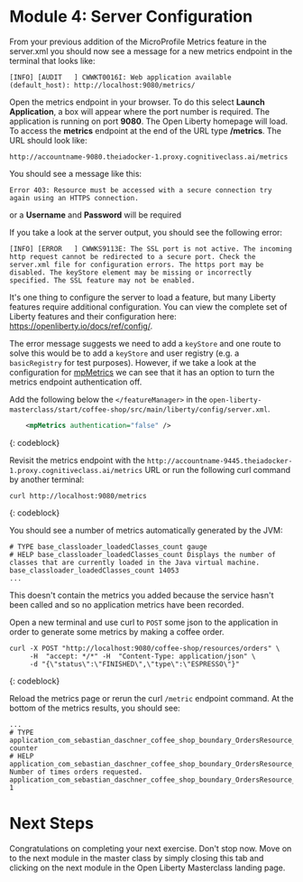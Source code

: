 # Module 4: Server Configuration

From your previous addition of the MicroProfile Metrics feature in the server.xml you should now see a message for a new metrics endpoint in the terminal that looks like:

```
[INFO] [AUDIT   ] CWWKT0016I: Web application available (default_host): http://localhost:9080/metrics/

```

Open the metrics endpoint in your browser. To do this select **Launch Application**, a box will appear where the port number is required. The application is running on port **9080**. The Open Liberty homepage will load. To access the **metrics** endpoint at the end of the URL type **/metrics**. The URL should look like: 
```
http://accountname-9080.theiadocker-1.proxy.cognitiveclass.ai/metrics
```
You should see a message like this:

```
Error 403: Resource must be accessed with a secure connection try again using an HTTPS connection.
```
or a **Username** and **Password** will be required

If you take a look at the server output, you should see the following error:

```
[INFO] [ERROR   ] CWWKS9113E: The SSL port is not active. The incoming http request cannot be redirected to a secure port. Check the server.xml file for configuration errors. The https port may be disabled. The keyStore element may be missing or incorrectly specified. The SSL feature may not be enabled.
```

It's one thing to configure the server to load a feature, but many Liberty features require additional configuration. You can view the complete set of Liberty features and their configuration here: https://openliberty.io/docs/ref/config/.

The error message suggests we need to add a `keyStore` and one route to solve this would be to add a `keyStore` and user registry (e.g. a `basicRegistry` for test purposes).  However, if we take a look at the configuration for [mpMetrics](https://openliberty.io/docs/ref/config/#mpMetrics.html) we can see that it has an option to turn the metrics endpoint authentication off.

Add the following below the `</featureManager>` in the `open-liberty-masterclass/start/coffee-shop/src/main/liberty/config/server.xml`.

```XML
    <mpMetrics authentication="false" />
```
{: codeblock}

Revisit the metrics endpoint with the `http://accountname-9445.theiadocker-1.proxy.cognitiveclass.ai/metrics` URL or run the following curl command by another terminal:

```
curl http://localhost:9080/metrics
```
{: codeblock}

You should see a number of metrics automatically generated by the JVM:
```
# TYPE base_classloader_loadedClasses_count gauge
# HELP base_classloader_loadedClasses_count Displays the number of classes that are currently loaded in the Java virtual machine.
base_classloader_loadedClasses_count 14053
...
```

This doesn't contain the metrics you added because the service hasn't been called and so no application metrics have been recorded. 

Open a new terminal and use curl to `POST` some json to the application in order to generate some metrics by making a coffee order.

```
curl -X POST "http://localhost:9080/coffee-shop/resources/orders" \
     -H  "accept: */*" -H  "Content-Type: application/json" \
     -d "{\"status\":\"FINISHED\",\"type\":\"ESPRESSO\"}"
```
{: codeblock}

Reload the metrics page or rerun the curl `/metric` endpoint command. At the bottom of the metrics results, you should see:

```
...
# TYPE application_com_sebastian_daschner_coffee_shop_boundary_OrdersResource_order_total counter
# HELP application_com_sebastian_daschner_coffee_shop_boundary_OrdersResource_order_total Number of times orders requested.
application_com_sebastian_daschner_coffee_shop_boundary_OrdersResource_order_total 1
```

# Next Steps

Congratulations on completing your next exercise. Don't stop now. Move on to the next module in the master class by simply closing this tab and clicking on the next module in the Open Liberty Masterclass landing page.
